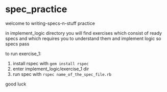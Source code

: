 # spec_practice

welcome to writing-specs-n-stuff practice

in implement_logic directory you will find exercises which consist of ready specs and which requires you to understand them and implement logic so specs pass

to run exercise_1:

1. install rspec with `gem install rspec`
2. enter implement_logic/exercise_1 dir
3. run spec with `rspec name_of_the_spec_file.rb`

good luck
